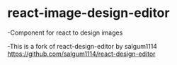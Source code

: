 
# react-image-design-editor

-Component for react to design images


-This is a fork of react-design-editor by salgum1114 https://github.com/salgum1114/react-design-editor
